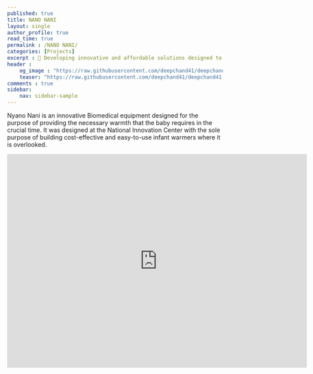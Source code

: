 ```yaml
---
published: true
title: NANO NANI
layout: single
author_profile: true
read_time: true
permalink : /NANO NANI/
categories: [Projects]
excerpt : 👶 Developing innovative and affordable solutions designed to enhance and modernize healthcare services in Nepal.
header :
    og_image : "https://raw.githubusercontent.com/deepchand41/deepchand41.github.io/main/images/baby-warmer.png"
    teaser: "https://raw.githubusercontent.com/deepchand41/deepchand41.github.io/main/images/baby-warmer.png"
comments : true
sidebar:
    nav: sidebar-sample
---
```


Nyano Nani is an innovative Biomedical equipment designed for the purpose of providing the necessary warmth that the baby requires in the crucial time. It was designed at the National Innovation Center with the sole purpose of building cost-effective and easy-to-use infant warmers where it is overlooked. 

<iframe width="700" height="500" src="https://youtu.be/WeGQjVxKR2k" frameborder="0" allow="accelerometer; autoplay; encrypted-media; gyroscope; picture-in-picture" allowfullscreen></iframe>

<br>


